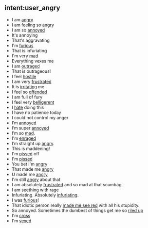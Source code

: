 ## intent:user_angry
- I am [angry](Mood)
- I am feeling so [angry](Mood)
- I am so [annoyed](Mood)
- It's annoying
- That's aggravating
- I'm [furious](Mood)
- That is infuriating 
- I'm very [mad](Mood)
- Everything vexes me
- I am [outraged](Mood)
- That is outrageous!
- I feel [hostile](Mood)
- I am very [frustrated](Mood)
- It is [irritating](Mood) me
- I feel so [offended](Mood)
- I am full of fury
- I feel very [belligerent](Mood)
- I [hate](Mood) doing this
- I have no patience today
- I could not control my anger
- I’m [annoyed](Mood)
- I’m super [annoyed](Mood)
- I’m so [mad](Mood). 
- I'm [enraged](Mood)
- I’m straight up [angry](Mood).
- This is maddening!
- I'm [pissed](Mood) off
- I'm [pissed](Mood)
- You bet I'm [angry](Mood)
- That made me [angry](Mood)
- U made me [angry](Mood)
- I'm still [angry](Mood) about that
- I am absolutely [frustrated](Mood) and so mad at that scumbag
- I am seething with rage
- Infuriating. Absolutely [infuriating](Mood).
- I was [furious](Mood)!
- That idiotic person really [made me see red](Mood) with all his stupidity.
- So annoyed. Sometimes the dumbest of things get me so [riled up](Mood)
- I'm [cross](Mood)
- I'm [vexed](Mood)

